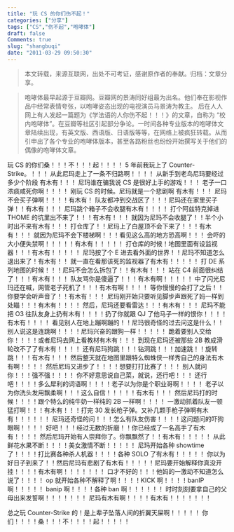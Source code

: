 ```yaml
---
title: "玩 CS 的你们伤不起！"
categories: ["分享"]
tags: ["CS","伤不起","咆哮体"]
draft: false
Comments: true
slug: "shangbuqi"
date: "2011-03-29 09:50:30"
---
```


> 本文转载，来源互联网，出处不可考证，感谢原作者的奉献。归档：文章分享。

> 咆哮体最早起源于豆瓣网。豆瓣网的景涛同好组最为出名。他们奉在影视作品中经常表情夸张，以咆哮姿态出现的电视演员马景涛为教主。 后在人人网上有人发起一篇题为《学法语的人你伤不起！！！》的文章，自称为 “校内咆哮体”。在豆瓣等社区引起部分争论。一时间各种专业版本的咆哮体文章陆续出现，有英文版、西语版、日语版等等，在网络上被疯狂转载。从而引申出了各个专业的咆哮体版本，甚至各路粉丝也纷纷开始撰写关于他们的偶像的咆哮体文章。

玩 CS 的你们桑！！！不！！！起！！！！
5 年前我玩上了 Counter-Strike。！！！
从此尼玛走上了一条不归路啊！！！！
从新手到老鸟尼玛要经过多少个阶段   有木有！！！
尼玛谁在骗我说 CS 是很好上手的游戏！！！
老子一口浓痰咸死你啊！！！！
刚玩 CS 的时候。尼玛就是一个悲剧啊   有木有！！！
尼玛不会买子弹啊！！！！有木有！
队友都冲到交战区了！！！尼玛还在家里买子弹！！有木有！！！
尼玛跳个箱子不会收腿有木有！！！！
打个阿兹特克掉进 THOME 的坑里出不来了！！！有木有！！！
就因为尼玛不会收腿了！！半个小时出不来有木有！！！
打仓库了！！尼玛上了白屋顶不会下来了！！！有木有！！！
就因为尼玛不会下楼梯啊！！！看见这么高的地方恐高啊！！！
会吓的大小便失禁啊！！！！！有木有！！！！！
打仓库的时候！地图里面有设监视器！！！有木有！！！！！
尼玛按了个 E 进去看外面的世界！！尼玛不知道怎么退出来了！有木有！！
就一直在看那该死的监视器了有木有！！！！！
打 DE 系列地图的时候！！！尼玛不会怎么拆包了！！有木有！！！
站在 C4 前面很纠结了！！！有木有！！！
队友骂你是傻逼了！！！有木有啊！！！！！
中了闪光尼玛还在喊，网管老子死机了！！！有木有啊！！！！
等你慢慢的会打了之后！！你要学会听声音了！！有木有！！！
尼玛刚开始只要听见脚步声跟死了妈一样到处瞄！！！有木有！！！！
然后，尼玛还要看雷达！！！有木有！！！
尼玛不能把 O3 往队友身上扔有木有！！！！扔了你就跟 QJ 了他马子一样的恨你！！！！有木有！！！！
看见别人在地上蹦啊蹦的！！尼玛很奇怪的过去问这是什么！！
别人说这是连跳啊！！！！尼玛兴奋的跟狗一样！！！！！
跪着要别人交给你！！！！或者尼玛去网上看教材有木有！！！
到现在尼玛还被那些 2B 教成滑轮改不了了有木有！！！！
还有尼玛狗跳！！！钻洞跳！！！加速跳！！旋转跳！！！有木有！！！
然后整天就在地图里跟特么蜘蛛侠一样秀自己的身法有木有啊！！！！
然后尼玛又进步了！！！！想要打打比赛了！！！
别人就问你！！！强不强！！！！
你不好意思说自己菜，就说，还行吧！！！
还行吧！！！！多么犀利的词语啊！！！！老子以为你是个职业哥啊！！！！ 老子以为你洗头发用飘柔啊！！！这么自信！！！！！有木有！！！
然后尼玛打的时候！！！！跟个特么的纯牛奶一样纯的 2B 一样啊！！！！
一激动抓着队友一顿猛打啊！！！有木有！！！打完 30 发长枪子弹。又补几颗手枪子弹啊有木有！！！！！！
尼玛还奇怪的问！！！怎么有队友伤害！！！！这问题问的吓狗眼啊！！！！
好吧！！！经过无数的折磨！！你已经成了一名高手了有木有！！！！
然后尼玛开始有人崇拜你了。你飘飘然了！！有木有！！！！！
从此鲜花水果不断！！！！美女激情不断！！！！！
尼玛开始各种 showtime 了！！！！打比赛各种杀人机器！！！！各种 SOLO 了有木有！！！！！
你以为好日子到来了！！然后尼玛有悲剧了有木有！！！！！尼玛要开始解释你真没开挂！！！！有木有啊！！！！！！！
口才不好的！！！他妈的一激动不知道怎么说了！！！！
op 就开始各种不解释了啊！！！！KICK 啊！！！！banIP 啊！！！！！
banip 啊！！！！各种 ban 啊！！！！！！
时时刻刻要拿自己的父母出来发誓啊！！！！！！！
尼玛有木有啊！！！！有木有！！！！！！！

总之玩 Counter-Strike 的！是上辈子坠落人间的折翼天屎啊！！！！！
你们！！！！桑！！！不！！！！起！！！！！

